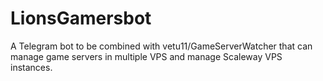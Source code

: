 # LionsGamersbot
A Telegram bot to be combined with vetu11/GameServerWatcher that can manage game servers in multiple VPS and manage Scaleway VPS instances.
